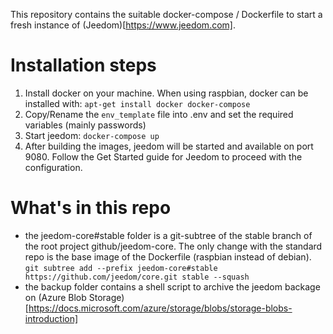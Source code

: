 This repository contains the suitable docker-compose / Dockerfile to start a fresh instance of (Jeedom)[https://www.jeedom.com].

# Installation steps

 1. Install docker on your machine. When using raspbian, docker can be installed with: `apt-get install docker docker-compose`
 2. Copy/Rename the `env_template` file into .env and set the required variables (mainly passwords)
 3. Start jeedom: `docker-compose up`
 4. After building the images, jeedom will be started and available on port 9080. Follow the Get Started guide for Jeedom to proceed with the configuration.

# What's in this repo

 - the jeedom-core#stable folder is a git-subtree of the stable branch of the root project github/jeedom-core. The only change with the standard repo is the base image of the Dockerfile (raspbian instead of debian).
   `git subtree add --prefix jeedom-core#stable https://github.com/jeedom/core.git stable --squash`
 - the backup folder contains a shell script to archive the jeedom backage on (Azure Blob Storage)[https://docs.microsoft.com/azure/storage/blobs/storage-blobs-introduction]
